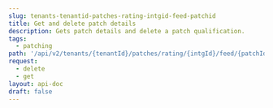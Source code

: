 ```yaml
---
slug: tenants-tenantid-patches-rating-intgid-feed-patchid
title: Get and delete patch details
description: Gets patch details and delete a patch qualification.
tags:
  - patching
path: '/api/v2/tenants/{tenantId}/patches/rating/{intgId}/feed/{patchId}'
request:
  - delete
  - get
layout: api-doc
draft: false
---
```

